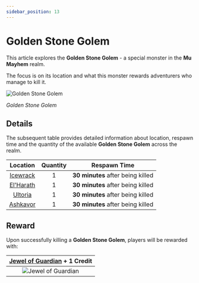 ```yaml
---
sidebar_position: 13
---
```


# Golden Stone Golem

This article explores the **Golden Stone Golem** - a special monster in the **Mu Mayhem** realm.

The focus is on its location and what this monster rewards adventurers who manage to kill it.

![Golden Stone Golem](/img/monsters/special/golden/stone-golem.jpg)

_Golden Stone Golem_

## Details

The subsequent table provides detailed information about location, respawn time and the quantity of the available **Golden Stone Golem** across the realm.

|           Location           | Quantity |           Respawn Time            |
| :--------------------------: | :------: | :-------------------------------: |
|  [Icewrack](/maps/icewrack)  |    1     | **30 minutes** after being killed |
| [El'Harath](/maps/el-harath) |    1     | **30 minutes** after being killed |
|   [Ultoria](/maps/ultoria)   |    1     | **30 minutes** after being killed |
|  [Ashkavor](/maps/ashkavor)  |    1     | **30 minutes** after being killed |

## Reward

Upon successfully killing a **Golden Stone Golem**, players will be rewarded with:

| [Jewel of Guardian](/items/jewels/regular-jewels/jewel-of-guardian) + **1 Credit** |
| :--------------------------------------------------------------------------------: |
|                ![Jewel of Guardian](/img/items/jewels/guardian.png)                |

